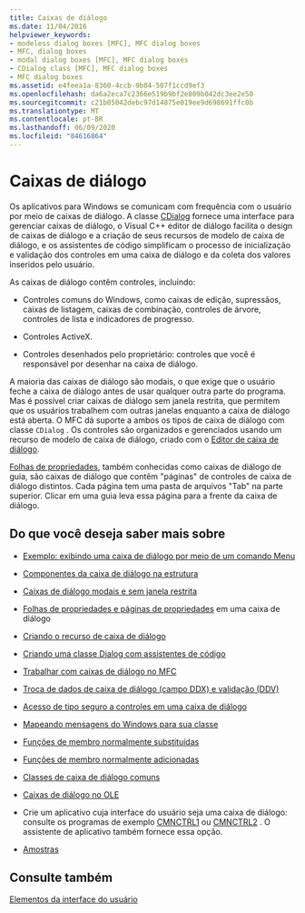 ```yaml
---
title: Caixas de diálogo
ms.date: 11/04/2016
helpviewer_keywords:
- modeless dialog boxes [MFC], MFC dialog boxes
- MFC, dialog boxes
- modal dialog boxes [MFC], MFC dialog boxes
- CDialog class [MFC], MFC dialog boxes
- MFC dialog boxes
ms.assetid: e4feea1a-8360-4ccb-9b84-507f1ccd9ef3
ms.openlocfilehash: da6a2eca7c2366e519b9bf2e809b042dc3ee2e50
ms.sourcegitcommit: c21b05042debc97d14875e019ee9d698691ffc0b
ms.translationtype: MT
ms.contentlocale: pt-BR
ms.lasthandoff: 06/09/2020
ms.locfileid: "84616864"
---
```

# <a name="dialog-boxes"></a>Caixas de diálogo

Os aplicativos para Windows se comunicam com frequência com o usuário por meio de caixas de diálogo. A classe [CDialog](reference/cdialog-class.md) fornece uma interface para gerenciar caixas de diálogo, o Visual C++ editor de diálogo facilita o design de caixas de diálogo e a criação de seus recursos de modelo de caixa de diálogo, e os assistentes de código simplificam o processo de inicialização e validação dos controles em uma caixa de diálogo e da coleta dos valores inseridos pelo usuário.

As caixas de diálogo contêm controles, incluindo:

- Controles comuns do Windows, como caixas de edição, supressãos, caixas de listagem, caixas de combinação, controles de árvore, controles de lista e indicadores de progresso.

- Controles ActiveX.

- Controles desenhados pelo proprietário: controles que você é responsável por desenhar na caixa de diálogo.

A maioria das caixas de diálogo são modais, o que exige que o usuário feche a caixa de diálogo antes de usar qualquer outra parte do programa. Mas é possível criar caixas de diálogo sem janela restrita, que permitem que os usuários trabalhem com outras janelas enquanto a caixa de diálogo está aberta. O MFC dá suporte a ambos os tipos de caixa de diálogo com classe `CDialog` . Os controles são organizados e gerenciados usando um recurso de modelo de caixa de diálogo, criado com o [Editor de caixa de diálogo](../windows/dialog-editor.md).

[Folhas de propriedades](property-sheets-mfc.md), também conhecidas como caixas de diálogo de guia, são caixas de diálogo que contêm "páginas" de controles de caixa de diálogo distintos. Cada página tem uma pasta de arquivos "Tab" na parte superior. Clicar em uma guia leva essa página para a frente da caixa de diálogo.

## <a name="what-do-you-want-to-know-more-about"></a>Do que você deseja saber mais sobre

- [Exemplo: exibindo uma caixa de diálogo por meio de um comando Menu](example-displaying-a-dialog-box-via-a-menu-command.md)

- [Componentes da caixa de diálogo na estrutura](dialog-box-components-in-the-framework.md)

- [Caixas de diálogo modais e sem janela restrita](modal-and-modeless-dialog-boxes.md)

- [Folhas de propriedades e páginas de propriedades](property-sheets-and-property-pages-mfc.md) em uma caixa de diálogo

- [Criando o recurso de caixa de diálogo](creating-the-dialog-resource.md)

- [Criando uma classe Dialog com assistentes de código](creating-a-dialog-class-with-code-wizards.md)

- [Trabalhar com caixas de diálogo no MFC](life-cycle-of-a-dialog-box.md)

- [Troca de dados de caixa de diálogo (campo DDX) e validação (DDV)](dialog-data-exchange-and-validation.md)

- [Acesso de tipo seguro a controles em uma caixa de diálogo](type-safe-access-to-controls-in-a-dialog-box.md)

- [Mapeando mensagens do Windows para sua classe](mapping-windows-messages-to-your-class.md)

- [Funções de membro normalmente substituídas](commonly-overridden-member-functions.md)

- [Funções de membro normalmente adicionadas](commonly-added-member-functions.md)

- [Classes de caixa de diálogo comuns](common-dialog-classes.md)

- [Caixas de diálogo no OLE](dialog-boxes-in-ole.md)

- Crie um aplicativo cuja interface do usuário seja uma caixa de diálogo: consulte os programas de exemplo [CMNCTRL1](../overview/visual-cpp-samples.md) ou [CMNCTRL2](../overview/visual-cpp-samples.md) . O assistente de aplicativo também fornece essa opção.

- [Amostras](dialog-sample-list.md)

## <a name="see-also"></a>Consulte também

[Elementos da interface do usuário](user-interface-elements-mfc.md)
